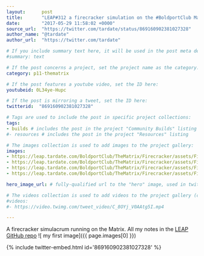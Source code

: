 ```yaml
---
layout:      post
title:       "LEAP#312 a firecracker simulation on the #BoldportClub Matrix aka good excuse to use a naked flame with electronics"
date:        "2017-05-29 11:58:02 +0000"
source_url:  "https://twitter.com/tardate/status/869160902381027328"
author_name: "@tardate"
author_url:  "https://twitter.com/tardate"

# If you include summary text here, it will be used in the post meta description instead of an excerpt from the post body
#summary: text

# If the post concerns a project, set the project name as the category:
category: p11-thematrix

# If the post features a youtube video, set the ID here:
youtubeid: 0L34ye-Hupc

# If the post is mirroring a tweet, set the ID here:
twitterid:  "869160902381027328"

# Tags are used to include the post in specific project collections:
tags:
- builds # includes the post in the project "Community Builds" listing
#- resources # includes the post in the project "Resources" listing

# The images collection is used to add images to the project gallery:
images:
- https://leap.tardate.com/BoldportClub/TheMatrix/Firecracker/assets/Firecracker_build.jpg
- https://leap.tardate.com/BoldportClub/TheMatrix/Firecracker/assets/Firecracker_bb.jpg
- https://leap.tardate.com/BoldportClub/TheMatrix/Firecracker/assets/Firecracker_bb_build.jpg
- https://leap.tardate.com/BoldportClub/TheMatrix/Firecracker/assets/Firecracker_schematic.jpg

hero_image_url: # fully-qualified url to the "hero" image, used in twitter cards for example

# The videos collection is used to add videos to the project gallery (currently only mp4):
#videos:
#- https://video.twimg.com/tweet_video/C_8OYj_V0AAtg5I.mp4

---
```


A firecracker simulacrum running on the Matrix. All my notes in the
[LEAP GitHub repo](https://github.com/tardate/LittleArduinoProjects/tree/master/BoldportClub/TheMatrix/Firecracker)
![ my first image]({{ page.images[0] }})

{% include twitter-embed.html id='869160902381027328' %}


